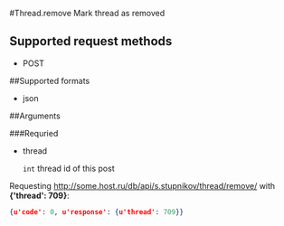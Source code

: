 #Thread.remove
Mark thread as removed

## Supported request methods 
* POST

##Supported formats
* json

##Arguments


###Requried
* thread

   ```int``` thread id of this post


Requesting http://some.host.ru/db/api/s.stupnikov/thread/remove/ with **{'thread': 709}**:
```json
{u'code': 0, u'response': {u'thread': 709}}
```
